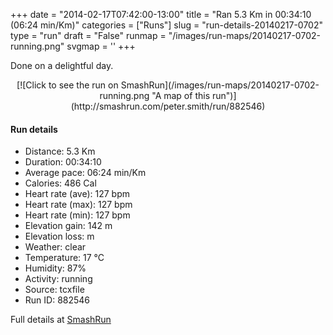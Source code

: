 +++
date = "2014-02-17T07:42:00-13:00"
title = "Ran 5.3 Km in 00:34:10 (06:24 min/Km)"
categories = ["Runs"]
slug = "run-details-20140217-0702"
type = "run"
draft = "False"
runmap = "/images/run-maps/20140217-0702-running.png"
svgmap = '<polyline points="7 31, 22 34, 24 35, 43 47, 57 49, 64 56, 77 46, 79 44, 87 42, 95 42, 100 50, 98 54, 96 58, 94 62, 81 69, 70 59, 73 48, 80 44, 94 42, 100 50, 100 54, 95 62, 81 69, 64 55, 60 50, 42 46, 21 34, 19 34, 11 49, 1 47, 0 48">'
+++

Done on a delightful day. 



<!--more-->

<center>
[![Click to see the run on SmashRun](/images/run-maps/20140217-0702-running.png "A map of this run")](http://smashrun.com/peter.smith/run/882546)
</center>

#### Run details

* Distance: 5.3 Km
* Duration: 00:34:10
* Average pace: 06:24 min/Km
* Calories: 486 Cal
* Heart rate (ave): 127 bpm
* Heart rate (max): 127 bpm
* Heart rate (min): 127 bpm
* Elevation gain: 142 m
* Elevation loss:  m
* Weather: clear
* Temperature: 17 &deg;C
* Humidity: 87%
* Activity: running
* Source: tcxfile
* Run ID: 882546

Full details at [SmashRun](http://smashrun.com/peter.smith/run/882546)